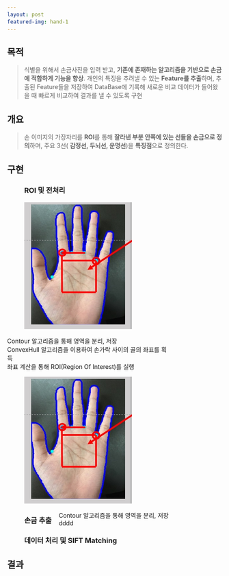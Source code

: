 ```yaml
---
layout: post
featured-img: hand-1
---
```


## 목적 

> 식별을 위해서 손금사진을 입력 받고, **기존에 존재하는 알고리즘을 기반으로 손금에 적합하게 기능을 향상**. 개인의 특징을 추려낼 수 있는 **Feature를 추출**하며, 추출된 Feature들을 저장하여 DataBase에 기록해 새로운 비교 데이터가 들어왔을 때 빠르게 비교하여 결과를 낼 수 있도록 구현

## 개요
>손 이미지의 가장자리를 **ROI**를 통해 **잘라낸 부분 안쪽에 있는 선들을 손금으로 정의**하며, 주요 3선( **감정선, 두뇌선, 운명선**)을 **특징점**으로 정의한다.
<div>
<h2>구현</h2>
<h3 style="margin-left: 40px;">ROI 및 전처리</h3>
    <div>
    <img src="/assets/img/posts/hand-sub1.jpg"  width="50%" height="50%" style="margin-left: 40px; "/>
     <p style=" float: right;  margin-right: 25%;">
      Contour 알고리즘을 통해 영역을 분리, 저장
      <br>
      ConvexHull 알고리즘을 이용하여 손가락 사이의 골의  좌표를 획득
      <br>
      좌표 계산을 통해 ROI(Region Of Interest)를 실행
      <br>
     </p>
   </div>
   <div>
    <img src="/assets/img/posts/hand-sub1.jpg"  width="50%" height="50%" style="margin-left: 40px; "/>
     <p style=" float: right;  margin-right: 25%;">
      Contour 알고리즘을 통해 영역을 분리, 저장
      <br>
      dddd
     </p>
   </div>

<h3 style="margin-left: 40px;">손금 추출</h3>
<h3 style="margin-left: 40px;">데이터 처리 및 SIFT Matching</h3>
</div>

## 결과
